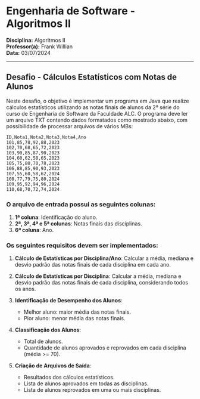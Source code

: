# Engenharia de Software - Algoritmos II

**Disciplina:** Algoritmos II  
**Professor(a):** Frank Willian  
**Data:** 03/07/2024  

---

## Desafio - Cálculos Estatísticos com Notas de Alunos

Neste desafio, o objetivo é implementar um programa em Java que realize cálculos estatísticos utilizando as notas finais de alunos da 2ª série do curso de Engenharia de Software da Faculdade ALC. O programa deve ler um arquivo TXT contendo dados formatados como mostrado abaixo, com possibilidade de processar arquivos de vários MBs:

```
ID,Nota1,Nota2,Nota3,Nota4,Ano
101,85,78,92,88,2023
102,70,68,65,72,2023
103,90,85,87,90,2023
104,60,62,58,65,2023
105,75,80,70,78,2023
106,88,85,90,93,2023
107,55,60,58,62,2024
108,77,79,75,80,2024
109,95,92,94,96,2024
110,68,70,72,74,2024
```

### O arquivo de entrada possui as seguintes colunas:

1. **1ª coluna**: Identificação do aluno.
2. **2ª, 3ª, 4ª e 5ª colunas**: Notas finais das disciplinas.
3. **6ª coluna**: Ano.

### Os seguintes requisitos devem ser implementados:

1. **Cálculo de Estatísticas por Disciplina/Ano**: Calcular a média, mediana e desvio padrão das notas finais de cada disciplina em cada ano.
   
2. **Cálculo de Estatísticas por Disciplina**: Calcular a média, mediana e desvio padrão das notas finais de cada disciplina, considerando todos os anos.

3. **Identificação de Desempenho dos Alunos**:
   - Melhor aluno: maior média das notas finais.
   - Pior aluno: menor média das notas finais.

4. **Classificação dos Alunos**:
   - Total de alunos.
   - Quantidade de alunos aprovados e reprovados em cada disciplina (média >= 70).

5. **Criação de Arquivos de Saída**:
   - Resultados dos cálculos estatísticos.
   - Lista de alunos aprovados em todas as disciplinas.
   - Lista de alunos reprovados em uma ou mais disciplinas.
